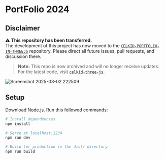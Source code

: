 # PortFolio 2024

## Disclaimer

:warning: 
**This repository has been transferred.**  
The development of this project has now moved to the [`CELKID-PORTFOLIO-IN-THREEJS`](https://github.com/W41T3D3V1L/CELKID-PORTFOLIO-IN-THREEJS) repository. Please direct all future issues, pull requests, and discussion there.

> **Note:** This repo is now archived and will no longer receive updates. For the latest code, visit [`celkid-three-js`](https://github.com/your-org/celkid-three-js).


![Screenshot 2025-03-02 222509](https://github.com/user-attachments/assets/a5a87311-ada6-4fa6-95b8-53b8a6da99cb)


## Setup
Download [Node.js](https://nodejs.org/en/download/).
Run this followed commands:

``` bash
# Install dependencies
npm install

# Serve at localhost:1234
npm run dev

# Build for production in the dist/ directory
npm run build
```


